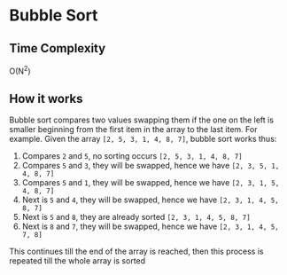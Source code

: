 # Bubble Sort

## Time Complexity  
O(N<sup>2</sup>)

## How it works

Bubble sort compares two values swapping them if the one on the left is smaller beginning from the first item in the array to the last item. For example. Given the array `[2, 5, 3, 1, 4, 8, 7]`, bubble sort works thus:
1. Compares `2` and `5`, no sorting occurs
`[2, 5, 3, 1, 4, 8, 7]`
2. Compares `5` and `3`, they will be swapped, hence we have
`[2, 3, 5, 1, 4, 8, 7]`
2. Compares `5` and `1`, they will be swapped, hence we have
`[2, 3, 1, 5, 4, 8, 7]`
2. Next is `5` and `4`, they will be swapped, hence we have
`[2, 3, 1, 4, 5, 8, 7]`
2. Next is `5` and `8`, they are already sorted
`[2, 3, 1, 4, 5, 8, 7]`
2. Next is `8` and `7`, they will be swapped, hence we have
`[2, 3, 1, 4, 5, 7, 8]`

This continues till the end of the array is reached, then this process is repeated till the whole array is sorted